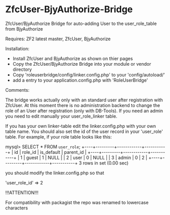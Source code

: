 ZfcUser-BjyAuthorize-Bridge
===========================

ZfcUser/BjyAuthorize Bridge for auto-adding User to the user_role_table from BjyAuthorize

Requires: ZF2 latest master,
          ZfcUser,
          BjyAuthorize

Installation:

- Install ZfcUser and BjyAuthorize as shown on thier pages
- Copy the ZfcUser/BjyAuthorize Bridge into your module or vendor directory
- Copy 'roleuserbridge/config/linker.config.php' to your 'config/autoload/'
- add a entry to your application.config.php with 'RoleUserBridge'

Comments:

The bridge works actually only with an standard user after registration with ZfcUser.
At this moment there is no administration backend to change the role of an User after 
registration (only with DB-Tools). If you need an admin you need to edit manually your
user_role_linker table.

If you has your own linker-table edit the linker.config.php with your own table name.
You should also set the id of the user record in your 'user_role' table. For example, if your
role table looks like this:

mysql> SELECT * FROM `user_role`;
+----+---------+------------+-----------+
| id | role_id | is_default | parent_id |
+----+---------+------------+-----------+
|  1 | guest   |          1 |      NULL |
|  2 | user    |          0 |      NULL |
|  3 | admin   |          0 |         2 |
+----+---------+------------+-----------+
3 rows in set (0.00 sec)

you should modify the linker.config.php so that

'user_role_id' => 2

!!!ATTENTION!!!

For compatibility with packagist the repo was renamed to lowercase characters
